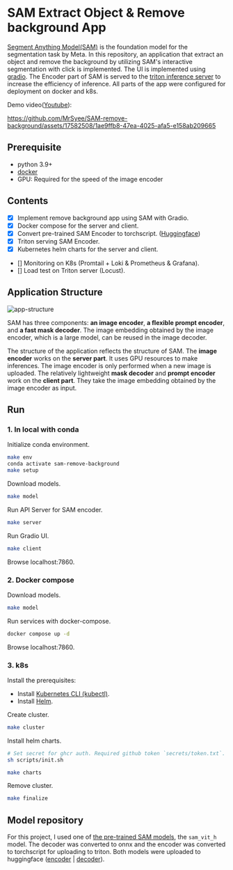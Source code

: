# SAM Extract Object & Remove background App
[Segment Anything Model(SAM)](https://github.com/facebookresearch/segment-anything) is the foundation model for the segmentation task by Meta.
In this repository, an application that extract an object and remove the background by utilizing SAM's interactive segmentation with click is implemented. The UI is implemented using [gradio](https://gradio.app/).
The Encoder part of SAM is served to the [triton inference server](https://github.com/triton-inference-server/server) to increase the efficiency of inference.
All parts of the app were configured for deployment on docker and k8s.

Demo video([Youtube](https://youtu.be/R3BP1GmKroA)):

https://github.com/MrSyee/SAM-remove-background/assets/17582508/1ae9ffb8-47ea-4025-afa5-e158ab209665

## Prerequisite
- python 3.9+
- [docker](https://www.docker.com/)
- GPU: Required for the speed of the image encoder

## Contents
- [x] Implement remove background app using SAM with Gradio.
- [x] Docker compose for the server and client.
- [x] Convert pre-trained SAM Encoder to torchscript. ([Huggingface](https://huggingface.co/khsyee/sam-vit-h-encoder-torchscript/tree/main))
- [x] Triton serving SAM Encoder.
- [x] Kubernetes helm charts for the server and client.
- [] Monitoring on K8s (Promtail + Loki & Prometheus & Grafana).
- [] Load test on Triton server (Locust).

## Application Structure
![app-structure](https://github.com/MrSyee/SAM-remove-background/assets/17582508/3f948193-cd94-4b54-a2c6-d9a16a4ce27e)

SAM has three components: **an image encoder**, **a flexible prompt encoder**, and **a fast mask decoder**. The image embedding obtained by the image encoder, which is a large model, can be reused in the image decoder.

The structure of the application reflects the structure of SAM. The **image encoder** works on the **server part**. It uses GPU resources to make inferences. The image encoder is only performed when a new image is uploaded.
The relatively lightweight **mask decoder** and **prompt encoder** work on the **client part**. They take the image embedding obtained by the image encoder as input.

## Run
### 1. In local with conda
Initialize conda environment.
```bash
make env
conda activate sam-remove-background
make setup
```
Download models.
```bash
make model
```

Run API Server for SAM encoder.
```bash
make server
```

Run Gradio UI.
```bash
make client
```
Browse localhost:7860.

### 2. Docker compose
Download models.
```bash
make model
```

Run services with docker-compose.
```bash
docker compose up -d
```
Browse localhost:7860.

### 3. k8s
Install the prerequisites:
- Install [Kubernetes CLI (kubectl)](https://kubernetes.io/docs/tasks/tools/).
- Install [Helm](https://helm.sh/docs/intro/install/).

Create cluster.
```bash
make cluster
```

Install helm charts.
```bash
# Set secret for ghcr auth. Required github token `secrets/token.txt`.
sh scripts/init.sh

make charts
```

Remove cluster.
```bash
make finalize
```




## Model repository
For this project, I used one of [the pre-trained SAM models](https://github.com/facebookresearch/segment-anything#model-checkpoints), the `sam_vit_h` model. The decoder was converted to onnx and the encoder was converted to torchscript for uploading to triton. Both models were uploaded to huggingface ([encoder](https://huggingface.co/khsyee/sam-vit-h-encoder-torchscript/tree/main) | [decoder](https://huggingface.co/khsyee/sam-vit-h-decoder-onnx-quantized)).
